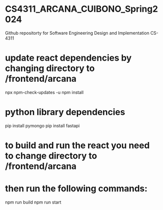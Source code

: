 # CS4311_ARCANA_CUIBONO_Spring2024
Github repositorty for Software Engineering Design and Implementation CS-4311 

# update react dependencies by changing directory to /frontend/arcana
npx npm-check-updates -u
npm install

# python library dependencies
pip install pymongo
pip install fastapi

# to build and run the react you need to change directory to /frontend/arcana
# then run the following commands:
npm run build
npm run start